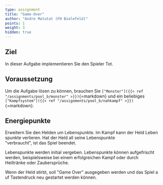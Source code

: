```yaml
---
type: assignment
title: "Game-Over"
author: "Andre Matutat (FH Bielefeld)"
points: 1
weight: 3
hidden: true
---
```


## Ziel

In dieser Aufgabe implementieren Sie den Spieler Tot.

## Voraussetzung

Um die Aufgabe lösen zu können, brauchen Sie `["Monster"]({{< ref "/assignments/pool_b/monster" >}})`{=markdown} und ein beliebiges `["Kampfsystem"]({{< ref "/assignments/pool_b/nahkampf" >}})`{=markdown}.

## Energiepunkte

Erweitern Sie den Helden um Lebenspunkte. Im Kampf kann der Held Lebenspunkte verlieren. Hat der Held all seine Lebenspunkte "verbraucht", ist das Spiel beendet.

Lebenspunkte werden initial vergeben. Lebenspunkte können aufgefrischt werden, beispielsweise bei einem erfolgreichen Kampf oder durch Heiltränke oder Zaubersprüche.

Wenn der Held stirbt, soll "Game Over" ausgegeben werden und das Spiel auf Tastendruck neu gestartet werden können.
